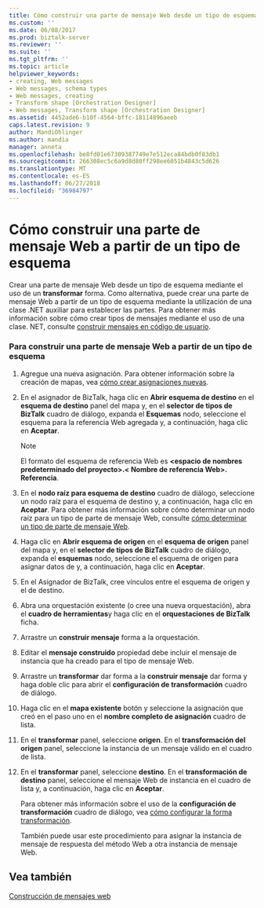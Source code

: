 ```yaml
---
title: Cómo construir una parte de mensaje Web desde un tipo de esquema | Microsoft Docs
ms.custom: ''
ms.date: 06/08/2017
ms.prod: biztalk-server
ms.reviewer: ''
ms.suite: ''
ms.tgt_pltfrm: ''
ms.topic: article
helpviewer_keywords:
- creating, Web messages
- Web messages, schema types
- Web messages, creating
- Transform shape [Orchestration Designer]
- Web messages, Transform shape [Orchestration Designer]
ms.assetid: 4452ade6-b10f-4564-bffc-18114896aeeb
caps.latest.revision: 9
author: MandiOhlinger
ms.author: mandia
manager: anneta
ms.openlocfilehash: be8fd01e67309387749e7e512eca84bdb0f83db1
ms.sourcegitcommit: 266308ec5c6a9d8d80ff298ee6051b4843c5d626
ms.translationtype: MT
ms.contentlocale: es-ES
ms.lasthandoff: 06/27/2018
ms.locfileid: "36984797"
---
```

# <a name="how-to-construct-a-web-message-part-from-a-schema-type"></a>Cómo construir una parte de mensaje Web a partir de un tipo de esquema
Crear una parte de mensaje Web desde un tipo de esquema mediante el uso de un **transformar** forma. Como alternativa, puede crear una parte de mensaje Web a partir de un tipo de esquema mediante la utilización de una clase .NET auxiliar para establecer las partes. Para obtener más información sobre cómo crear tipos de mensajes mediante el uso de una clase. NET, consulte [construir mensajes en código de usuario](../core/constructing-messages-in-user-code.md).  
  
### <a name="to-construct-a-web-message-part-from-a-schema-type"></a>Para construir una parte de mensaje Web a partir de un tipo de esquema  
  
1. Agregue una nueva asignación. Para obtener información sobre la creación de mapas, vea [cómo crear asignaciones nuevas](../core/how-to-create-new-maps.md).  
  
2. En el asignador de BizTalk, haga clic en **Abrir esquema de destino** en el **esquema de destino** panel del mapa y, en el **selector de tipos de BizTalk** cuadro de diálogo, expanda el  **Esquemas** nodo, seleccione el esquema para la referencia Web agregada y, a continuación, haga clic en **Aceptar**.  
  
   > [!NOTE]
   >  El formato del esquema de referencia Web es  **\<espacio de nombres predeterminado del proyecto\>.\< Nombre de referencia Web\>. Referencia**.  
  
3. En el **nodo raíz para esquema de destino** cuadro de diálogo, seleccione un nodo raíz para el esquema de destino y, a continuación, haga clic en **Aceptar**. Para obtener más información sobre cómo determinar un nodo raíz para un tipo de parte de mensaje Web, consulte [cómo determinar un tipo de parte de mensaje Web](../core/how-to-determine-a-web-message-part-type.md).  
  
4. Haga clic en **Abrir esquema de origen** en el **esquema de origen** panel del mapa y, en el **selector de tipos de BizTalk** cuadro de diálogo, expanda el **esquemas** nodo, seleccione el esquema de origen para asignar datos de y, a continuación, haga clic en **Aceptar**.  
  
5. En el Asignador de BizTalk, cree vínculos entre el esquema de origen y el de destino.  
  
6. Abra una orquestación existente (o cree una nueva orquestación), abra el **cuadro de herramientas**y haga clic en el **orquestaciones de BizTalk** ficha.  
  
7. Arrastre un **construir mensaje** forma a la orquestación.  
  
8. Editar el **mensaje construido** propiedad debe incluir el mensaje de instancia que ha creado para el tipo de mensaje Web.  
  
9. Arrastre un **transformar** dar forma a la **construir mensaje** dar forma y haga doble clic para abrir el **configuración de transformación** cuadro de diálogo.  
  
10. Haga clic en el **mapa existente** botón y seleccione la asignación que creó en el paso uno en el **nombre completo de asignación** cuadro de lista.  
  
11. En el **transformar** panel, seleccione **origen**. En el **transformación del origen** panel, seleccione la instancia de un mensaje válido en el cuadro de lista.  
  
12. En el **transformar** panel, seleccione **destino**. En el **transformación de destino** panel, seleccione el mensaje Web de instancia en el cuadro de lista y, a continuación, haga clic en **Aceptar**.  
  
    Para obtener más información sobre el uso de la **configuración de transformación** cuadro de diálogo, vea [cómo configurar la forma transformación](../core/how-to-configure-the-transform-shape.md).  
  
    También puede usar este procedimiento para asignar la instancia de mensaje de respuesta del método Web a otra instancia de mensaje Web.  
  
## <a name="see-also"></a>Vea también  
 [Construcción de mensajes web](../core/constructing-web-messages.md)